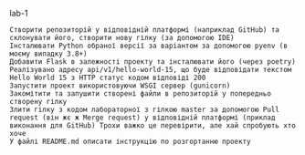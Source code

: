 
lab-1

    Створити репозиторій у відповідній платформі (наприклад GitHub) та склонувати його, створити нову гілку (за допомогою IDE)
    Інсталювати Python обраної версії за варіантом за допомогою pyenv (в моєму випадку 3.8+)
    Добавити Flask в залежності проекту та інсталювати його (через poetry)
    Реалізувано адресу api/v1/hello-world-15, що буде відповідати текстом Hello World 15 з HTTP статус кодом відповіді 200
    Запустити проект використовуючи WSGI сервер (gunicorn)
    Закомітити та запушити створені файли в репозиторій у попередньо створену гілку
    Злити гілку з кодом лабораторної з гілкою master за допомогою Pull request (він жє ж Merge request) у відповідній платформі (приклад виконання для GitHub) Трохи важко це перевірити, але хай спробують хто хоче
    У файлі README.md описати інструкцію по розгортанню проекту

